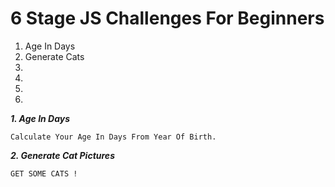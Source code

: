 # 6 Stage JS Challenges For Beginners

<ol>
<li>Age In Days</li>
<li>Generate Cats</li>
<li></li>
<li></li>
<li></li>
<li></li>
</ol>

***1. Age In Days***

`Calculate Your Age In Days From Year Of Birth.`

***2. Generate Cat Pictures***

`GET SOME CATS !`
